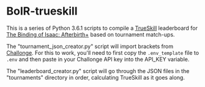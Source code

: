 # BoIR-trueskill

This is a series of Python 3.6.1 scripts to compile a [TrueSkill](http://trueskill.org/) leaderboard for [The Binding of Isaac: Afterbirth+](http://store.steampowered.com/app/250900/The_Binding_of_Isaac_Rebirth/) based on tournament match-ups.

The "tournament_json_creator.py" script will import brackets from [Challonge](http://challonge.com/). For this to work, you'll need to first copy the `.env_template` file to `.env` and then paste in your Challonge API key into the API_KEY variable.

The "leaderboard_creator.py" script will go through the JSON files in the "tournaments" directory in order, calculating TrueSkill as it goes along.
